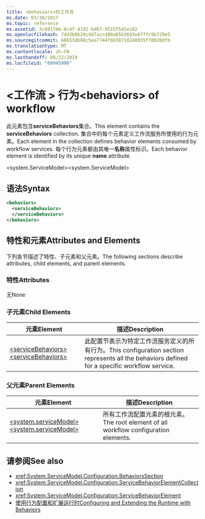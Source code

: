 ```yaml
---
title: <behaviors>的工作流
ms.date: 03/30/2017
ms.topic: reference
ms.assetid: 3c6017b6-0c4f-4192-bd67-9515f5d1ec82
ms.openlocfilehash: 7dd3b0b20c9d7accd80a85b3693e67ffc9b729e5
ms.sourcegitcommit: 68653db98c5ea7744fd438710248935f70020dfb
ms.translationtype: MT
ms.contentlocale: zh-CN
ms.lasthandoff: 08/22/2019
ms.locfileid: "69945996"
---
```

# <a name="behaviors-of-workflow"></a><span data-ttu-id="bf30f-102">\<工作流 > 行为</span><span class="sxs-lookup"><span data-stu-id="bf30f-102">\<behaviors> of workflow</span></span>
<span data-ttu-id="bf30f-103">此元素包含**serviceBehaviors**集合。</span><span class="sxs-lookup"><span data-stu-id="bf30f-103">This element contains the **serviceBehaviors** collection.</span></span>  <span data-ttu-id="bf30f-104">集合中的每个元素定义工作流服务所使用的行为元素。</span><span class="sxs-lookup"><span data-stu-id="bf30f-104">Each element in the collection defines behavior elements consumed by workflow services.</span></span> <span data-ttu-id="bf30f-105">每个行为元素都由其唯一**名称**属性标识。</span><span class="sxs-lookup"><span data-stu-id="bf30f-105">Each behavior element is identified by its unique **name** attribute.</span></span>  
  
 <span data-ttu-id="bf30f-106">\<system.ServiceModel></span><span class="sxs-lookup"><span data-stu-id="bf30f-106">\<system.ServiceModel></span></span>  
  
## <a name="syntax"></a><span data-ttu-id="bf30f-107">语法</span><span class="sxs-lookup"><span data-stu-id="bf30f-107">Syntax</span></span>  
  
```xml  
<behaviors>  
  <serviceBehaviors>  
  </serviceBehaviors>  
</behaviors>  
```  
  
## <a name="attributes-and-elements"></a><span data-ttu-id="bf30f-108">特性和元素</span><span class="sxs-lookup"><span data-stu-id="bf30f-108">Attributes and Elements</span></span>  
 <span data-ttu-id="bf30f-109">下列各节描述了特性、子元素和父元素。</span><span class="sxs-lookup"><span data-stu-id="bf30f-109">The following sections describe attributes, child elements, and parent elements.</span></span>  
  
### <a name="attributes"></a><span data-ttu-id="bf30f-110">特性</span><span class="sxs-lookup"><span data-stu-id="bf30f-110">Attributes</span></span>  
 <span data-ttu-id="bf30f-111">无</span><span class="sxs-lookup"><span data-stu-id="bf30f-111">None</span></span>  
  
### <a name="child-elements"></a><span data-ttu-id="bf30f-112">子元素</span><span class="sxs-lookup"><span data-stu-id="bf30f-112">Child Elements</span></span>  
  
|<span data-ttu-id="bf30f-113">元素</span><span class="sxs-lookup"><span data-stu-id="bf30f-113">Element</span></span>|<span data-ttu-id="bf30f-114">描述</span><span class="sxs-lookup"><span data-stu-id="bf30f-114">Description</span></span>|  
|-------------|-----------------|  
|[<span data-ttu-id="bf30f-115">\<serviceBehaviors></span><span class="sxs-lookup"><span data-stu-id="bf30f-115">\<serviceBehaviors></span></span>](servicebehaviors-of-workflow.md)|<span data-ttu-id="bf30f-116">此配置节表示为特定工作流服务定义的所有行为。</span><span class="sxs-lookup"><span data-stu-id="bf30f-116">This configuration section represents all the behaviors defined for a specific workflow service.</span></span>|  
  
### <a name="parent-elements"></a><span data-ttu-id="bf30f-117">父元素</span><span class="sxs-lookup"><span data-stu-id="bf30f-117">Parent Elements</span></span>  
  
|<span data-ttu-id="bf30f-118">元素</span><span class="sxs-lookup"><span data-stu-id="bf30f-118">Element</span></span>|<span data-ttu-id="bf30f-119">描述</span><span class="sxs-lookup"><span data-stu-id="bf30f-119">Description</span></span>|  
|-------------|-----------------|  
|[<span data-ttu-id="bf30f-120">\<system.serviceModel></span><span class="sxs-lookup"><span data-stu-id="bf30f-120">\<system.serviceModel></span></span>](../wcf/system-servicemodel.md)|<span data-ttu-id="bf30f-121">所有工作流配置元素的根元素。</span><span class="sxs-lookup"><span data-stu-id="bf30f-121">The root element of all workflow configuration elements.</span></span>|  
  
## <a name="see-also"></a><span data-ttu-id="bf30f-122">请参阅</span><span class="sxs-lookup"><span data-stu-id="bf30f-122">See also</span></span>

- <xref:System.ServiceModel.Configuration.BehaviorsSection>
- <xref:System.ServiceModel.Configuration.ServiceBehaviorElementCollection>
- <xref:System.ServiceModel.Configuration.ServiceBehaviorElement>
- [<span data-ttu-id="bf30f-123">使用行为配置和扩展运行时</span><span class="sxs-lookup"><span data-stu-id="bf30f-123">Configuring and Extending the Runtime with Behaviors</span></span>](../../../wcf/extending/configuring-and-extending-the-runtime-with-behaviors.md)
